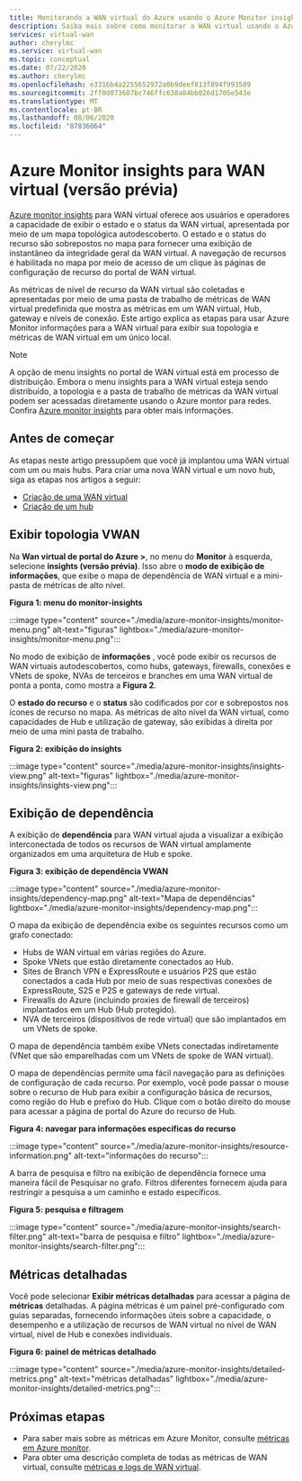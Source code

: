 ```yaml
---
title: Monitorando a WAN virtual do Azure usando o Azure Monitor insights
description: Saiba mais sobre como monitorar a WAN virtual usando o Azure Monitor insights
services: virtual-wan
author: cherylmc
ms.service: virtual-wan
ms.topic: conceptual
ms.date: 07/22/2020
ms.author: cherylmc
ms.openlocfilehash: e3316b4a2255652972a0b9deef813f894f993589
ms.sourcegitcommit: 2ff0d073607bc746ffc638a84bb026d1705e543e
ms.translationtype: MT
ms.contentlocale: pt-BR
ms.lasthandoff: 08/06/2020
ms.locfileid: "87836064"
---
```

# <a name="azure-monitor-insights-for-virtual-wan-preview"></a>Azure Monitor insights para WAN virtual (versão prévia)

[Azure monitor insights](../azure-monitor/insights/network-insights-overview.md) para WAN virtual oferece aos usuários e operadores a capacidade de exibir o estado e o status da WAN virtual, apresentada por meio de um mapa topológica autodescoberto. O estado e o status do recurso são sobrepostos no mapa para fornecer uma exibição de instantâneo da integridade geral da WAN virtual. A navegação de recursos é habilitada no mapa por meio de acesso de um clique às páginas de configuração de recurso do portal de WAN virtual.

As métricas de nível de recurso da WAN virtual são coletadas e apresentadas por meio de uma pasta de trabalho de métricas de WAN virtual predefinida que mostra as métricas em um WAN virtual, Hub, gateway e níveis de conexão. Este artigo explica as etapas para usar Azure Monitor informações para a WAN virtual para exibir sua topologia e métricas de WAN virtual em um único local.

> [!NOTE]
> A opção de menu insights no portal de WAN virtual está em processo de distribuição. Embora o menu insights para a WAN virtual esteja sendo distribuído, a topologia e a pasta de trabalho de métricas da WAN virtual podem ser acessadas diretamente usando o Azure montor para redes. Confira [Azure monitor insights](../azure-monitor/insights/network-insights-overview.md) para obter mais informações. 
>

## <a name="before-you-begin"></a>Antes de começar

As etapas neste artigo pressupõem que você já implantou uma WAN virtual com um ou mais hubs. Para criar uma nova WAN virtual e um novo hub, siga as etapas nos artigos a seguir:

* [Criação de uma WAN virtual](virtual-wan-site-to-site-portal.md#openvwan)
* [Criação de um hub](virtual-wan-site-to-site-portal.md#hub)

## <a name="view-vwan-topology"></a><a name="topology"></a>Exibir topologia VWAN

Na **Wan virtual de portal do Azure >**, no menu do **Monitor** à esquerda, selecione **insights (versão prévia)**. Isso abre o **modo de exibição de informações**, que exibe o mapa de dependência de WAN virtual e a mini-pasta de métricas de alto nível.

**Figura 1: menu do monitor-insights**

:::image type="content" source="./media/azure-monitor-insights/monitor-menu.png" alt-text="figuras" lightbox="./media/azure-monitor-insights/monitor-menu.png":::

No modo de exibição de **informações** , você pode exibir os recursos de WAN virtuais autodescobertos, como hubs, gateways, firewalls, conexões e VNets de spoke, NVAs de terceiros e branches em uma WAN virtual de ponta a ponta, como mostra a **Figura 2**.

O **estado do recurso** e o **status** são codificados por cor e sobrepostos nos ícones de recurso no mapa. As métricas de alto nível da WAN virtual, como capacidades de Hub e utilização de gateway, são exibidas à direita por meio de uma mini pasta de trabalho.

**Figura 2: exibição do insights**

:::image type="content" source="./media/azure-monitor-insights/insights-view.png" alt-text="figuras" lightbox="./media/azure-monitor-insights/insights-view.png":::

## <a name="dependency-view"></a><a name="dependency"></a>Exibição de dependência

A exibição de **dependência** para WAN virtual ajuda a visualizar a exibição interconectada de todos os recursos de WAN virtual amplamente organizados em uma arquitetura de Hub e spoke.

**Figura 3: exibição de dependência VWAN**

:::image type="content" source="./media/azure-monitor-insights/dependency-map.png" alt-text="Mapa de dependências" lightbox="./media/azure-monitor-insights/dependency-map.png":::

O mapa da exibição de dependência exibe os seguintes recursos como um grafo conectado:

* Hubs de WAN virtual em várias regiões do Azure.
* Spoke VNets que estão diretamente conectados ao Hub.
* Sites de Branch VPN e ExpressRoute e usuários P2S que estão conectados a cada Hub por meio de suas respectivas conexões de ExpressRoute, S2S e P2S e gateways de rede virtual.
* Firewalls do Azure (incluindo proxies de firewall de terceiros) implantados em um Hub (Hub protegido).
* NVA de terceiros (dispositivos de rede virtual) que são implantados em um VNets de spoke.

O mapa de dependência também exibe VNets conectadas indiretamente (VNet que são emparelhadas com um VNets de spoke de WAN virtual).

O mapa de dependências permite uma fácil navegação para as definições de configuração de cada recurso. Por exemplo, você pode passar o mouse sobre o recurso de Hub para exibir a configuração básica de recursos, como região do Hub e prefixo do Hub. Clique com o botão direito do mouse para acessar a página de portal do Azure do recurso de Hub.

**Figura 4: navegar para informações específicas do recurso**

:::image type="content" source="./media/azure-monitor-insights/resource-information.png" alt-text="informações do recurso":::

A barra de pesquisa e filtro na exibição de dependência fornece uma maneira fácil de Pesquisar no grafo. Filtros diferentes fornecem ajuda para restringir a pesquisa a um caminho e estado específicos.

**Figura 5: pesquisa e filtragem**

:::image type="content" source="./media/azure-monitor-insights/search-filter.png" alt-text="barra de pesquisa e filtro" lightbox="./media/azure-monitor-insights/search-filter.png":::

## <a name="detailed-metrics"></a><a name="detailed"></a>Métricas detalhadas

Você pode selecionar **Exibir métricas detalhadas** para acessar a página de **métricas** detalhadas. A página métricas é um painel pré-configurado com guias separadas, fornecendo informações úteis sobre a capacidade, o desempenho e a utilização de recursos de WAN virtual no nível de WAN virtual, nível de Hub e conexões individuais.

**Figura 6: painel de métricas detalhado**

:::image type="content" source="./media/azure-monitor-insights/detailed-metrics.png" alt-text="métricas detalhadas" lightbox="./media/azure-monitor-insights/detailed-metrics.png":::

## <a name="next-steps"></a>Próximas etapas

* Para saber mais sobre as métricas em Azure Monitor, consulte [métricas em Azure monitor](../azure-monitor/platform/data-platform-metrics.md).
* Para obter uma descrição completa de todas as métricas de WAN virtual, consulte [métricas e logs de WAN virtual](logs-metrics.md).
